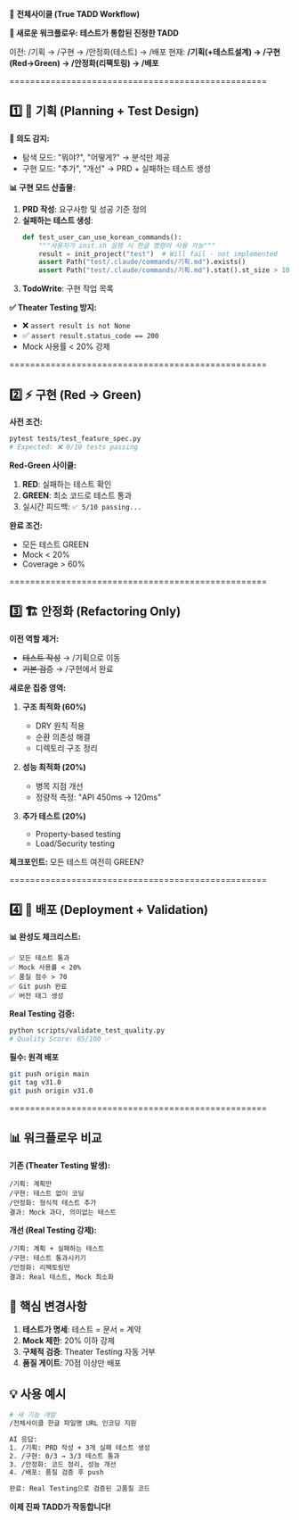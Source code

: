 <!--
@meta
id: document_20250905_1110_전체사이클
type: document
scope: operational
status: archived
created: 2025-09-05
updated: 2025-09-05
tags: commands, 전체사이클, 전체사이클.md, .claude
related: 
-->

🔄 **전체사이클 (True TADD Workflow)**

**🎯 새로운 워크플로우: 테스트가 통합된 진정한 TADD**

이전: /기획 → /구현 → /안정화(테스트) → /배포
현재: **/기획(+테스트설계) → /구현(Red→Green) → /안정화(리팩토링) → /배포**

==================================================

## 1️⃣ 🎯 **기획 (Planning + Test Design)**

**🤖 의도 감지:**
- 탐색 모드: "뭐야?", "어떻게?" → 분석만 제공
- 구현 모드: "추가", "개선" → PRD + 실패하는 테스트 생성

**📊 구현 모드 산출물:**
1. **PRD 작성**: 요구사항 및 성공 기준 정의
2. **실패하는 테스트 생성**:
   ```python
   def test_user_can_use_korean_commands():
       """사용자가 init.sh 실행 시 한글 명령어 사용 가능"""
       result = init_project("test")  # Will fail - not implemented
       assert Path("test/.claude/commands/기획.md").exists()
       assert Path("test/.claude/commands/기획.md").stat().st_size > 1000
   ```
3. **TodoWrite**: 구현 작업 목록

**✅ Theater Testing 방지:**
- ❌ `assert result is not None`
- ✅ `assert result.status_code == 200`
- Mock 사용률 < 20% 강제

==================================================

## 2️⃣ ⚡ **구현 (Red → Green)**

**사전 조건:**
```bash
pytest tests/test_feature_spec.py
# Expected: ❌ 0/10 tests passing
```

**Red-Green 사이클:**
1. **RED**: 실패하는 테스트 확인
2. **GREEN**: 최소 코드로 테스트 통과
3. 실시간 피드백: `✅ 5/10 passing...`

**완료 조건:**
- 모든 테스트 GREEN
- Mock < 20%
- Coverage > 60%

==================================================

## 3️⃣ 🏗️ **안정화 (Refactoring Only)**

**이전 역할 제거:**
- ~~테스트 작성~~ → /기획으로 이동
- ~~기본 검증~~ → /구현에서 완료

**새로운 집중 영역:**
1. **구조 최적화 (60%)**
   - DRY 원칙 적용
   - 순환 의존성 해결
   - 디렉토리 구조 정리

2. **성능 최적화 (20%)**
   - 병목 지점 개선
   - 정량적 측정: "API 450ms → 120ms"

3. **추가 테스트 (20%)**
   - Property-based testing
   - Load/Security testing

**체크포인트:** 모든 테스트 여전히 GREEN?

==================================================

## 4️⃣ 🚀 **배포 (Deployment + Validation)**

**📊 완성도 체크리스트:**
```
✅ 모든 테스트 통과
✅ Mock 사용률 < 20%
✅ 품질 점수 > 70
✅ Git push 완료
✅ 버전 태그 생성
```

**Real Testing 검증:**
```bash
python scripts/validate_test_quality.py
# Quality Score: 85/100 ✅
```

**필수: 원격 배포**
```bash
git push origin main
git tag v31.0
git push origin v31.0
```

==================================================

## 📊 워크플로우 비교

**기존 (Theater Testing 발생):**
```
/기획: 계획만
/구현: 테스트 없이 코딩
/안정화: 형식적 테스트 추가
결과: Mock 과다, 의미없는 테스트
```

**개선 (Real Testing 강제):**
```
/기획: 계획 + 실패하는 테스트
/구현: 테스트 통과시키기
/안정화: 리팩토링만
결과: Real 테스트, Mock 최소화
```

## 🎯 핵심 변경사항

1. **테스트가 명세**: 테스트 = 문서 = 계약
2. **Mock 제한**: 20% 이하 강제
3. **구체적 검증**: Theater Testing 자동 거부
4. **품질 게이트**: 70점 이상만 배포

## 💡 사용 예시

```bash
# 새 기능 개발
/전체사이클 한글 파일명 URL 인코딩 지원

AI 응답:
1. /기획: PRD 작성 + 3개 실패 테스트 생성
2. /구현: 0/3 → 3/3 테스트 통과
3. /안정화: 코드 정리, 성능 개선
4. /배포: 품질 검증 후 push

완료: Real Testing으로 검증된 고품질 코드
```

**이제 진짜 TADD가 작동합니다!**